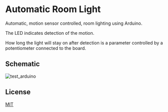# Automatic Room Light

Automatic, motion sensor controlled, room lighting using Arduino.

The LED indicates detection of the motion.

How long the light will stay on after detection is a parameter controlled by a potentiometer connected to the board.

## Schematic

![test_arduino](https://user-images.githubusercontent.com/29842704/177048120-7656e6af-d109-41b8-841f-c9c6ceb30d78.png)


## License

[MIT](https://choosealicense.com/licenses/mit/)
